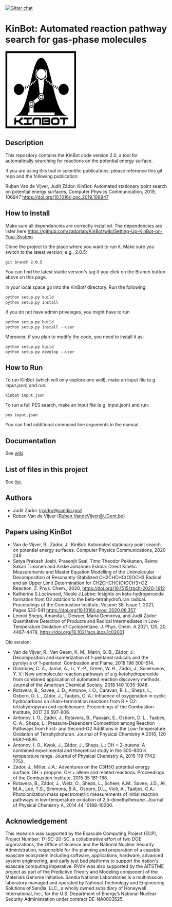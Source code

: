 [![Gitter chat](https://badges.gitter.im/gitterHQ/gitter.png)](https://gitter.im/zadorlab/KinBot)

# KinBot: Automated reaction pathway search for gas-phase molecules

<p>
    <img src="graphics/kinbot_logo_V2.png" width="220" height="240" />
</p>

## Description
This repository contains the KinBot code version 2.0,
a tool for automatically searching for reactions on the potential energy surface.

If you are using this tool in scientific publications, please reference this git repo and the following publication:

Ruben Van de Vijver, Judit Zádor: KinBot: Automated stationary point search on potential energy surfaces, Computer Physics Communication, 2019, 106947 https://doi.org/10.1016/j.cpc.2019.106947

## How to Install
Make sure all dependencies are correctly installed. The dependencies are lister here https://github.com/zadorlab/KinBot/wiki/Setting-Up-KinBot-on-Your-System 

Clone the project to the place where you want to run it. Make sure you switch to the latest version, e.g., 2.0.5:

    git branch 2.0.5

You can find the latest stable version's tag if you click on the Branch button above on this page.

In your local space go into the KinBot/ directory. Run the following:

    python setup.py build
    python setup.py install
    
If you do not have admin priveleges, you might have to run

    python setup.py build
    python setup.py install --user
    
Moreover, if you plan to modify the code, you need to install it as:

    python setup.py build
    python setup.py develop --user

## How to Run
To run KinBot (which will only explore one well), make an input file (e.g. input.json) and run:

    kinbot input.json

To run a full PES search, make an input file (e.g. input.json) and run:

    pes input.json

You can find additional command line arguments in the manual. 

## Documentation
See [wiki](https://github.com/zadorlab/KinBot/wiki).

## List of files in this project
See [list](https://github.com/zadorlab/KinBot/wiki/KinBot-file-structure).

## Authors
* Judit Zador (jzador@sandia.gov)
* Ruben Van de Vijver (Ruben.VandeVijver@UGent.be)

## Papers using KinBot

* Van de Vijver, R., Zádor, J.: KinBot: Automated stationary point search on potential energy surfaces. Computer Physics Communications, 2020 248
* Satya Prakash Joshi, Prasenjit Seal, Timo Theodor Pekkanen, Raimo Sakari Timonen and Arkke Johannes Eskola: Direct Kinetic Measurements and Master Equation Modelling of the Unimolecular Decomposition of Resonantly-Stabilized CH2CHCHC(O)OCH3 Radical and an Upper Limit Determination for CH2CHCHC(O)OCH3+O2 Reaction. Z. Phys. Chem., 2020, https://doi.org/10.1515/zpch-2020-1612
* Katherine S.Lockwood, Nicole J.Labbe: Insights on keto-hydroperoxide formation from O2 addition to the beta-tetrahydrofuran radical. Proceedings of the Combustion Institute, Volume 38, Issue 1, 2021, Pages 533-541 https://doi.org/10.1016/j.proci.2020.06.357
* Leonid Sheps, Amanda L. Dewyer, Maria Demireva, and Judit Zádor: Quantitative Detection of Products and Radical Intermediates in Low-Temperature Oxidation of Cyclopentane. J. Phys. Chem. A 2021, 125, 20, 4467–4479, https://doi.org/10.1021/acs.jpca.1c02001

Old version:
* Van de Vijver, R., Van Geem, K. M., Marin, G. B., Zádor, J.: Decomposition and isomerization of 1-pentanol radicals and the pyrolysis of 1-pentanol. Combustion and Flame, 2018 196 500-514.
* Grambow, C. A., Jamal, A., Li, Y.-P., Green, W. H., Zádor, J., Suleimanov, Y. V.: New unimolecular reaction pathways of a g-ketohydroperoxide from combined application of automated reaction discovery methods. Journal of the American Chemical Society, 2018 140 1035-1048.
* Rotavera, B., Savee, J. D., Antonov, I. O., Caravan, R. L., Sheps, L., Osborn, D. L., Zádor, J., Taatjes, C. A.: Influence of oxygenation in cyclic hydrocarbons on chain-termination reactions from R + O2: tetrahydropyran and cyclohexane. Proceedings of the Combustion Institute, 2017 36 597-606.
* Antonov, I. O., Zádor, J., Rotavera, B., Papajak, E., Osborn, D. L., Taatjes, C. A., Sheps, L.: Pressure-Dependent Competition among Reaction Pathways from First- and Second-O2 Additions in the Low-Temperature Oxidation of Tetrahydrofuran. Journal of Physical Chemistry A 2016, 120 6582-6595.
* Antonov, I. O., Kwok, J., Zádor, J., Sheps, L.: OH + 2-butene: A combined experimental and theoretical study in the 300-800 K temperature range. Journal of Physical Chemistry A, 2015 119 7742-7752.
* Zádor, J., Miller, J.A.: Adventures on the C3H5O potential energy surface: OH + propyne, OH + allene and related reactions. Proceedings of the Combustion Institute, 2015 35 181-188.
* Rotavera, B., Zádor, J., Welz, O., Sheps, L., Scheer, A.M., Savee, J.D., Ali, M.A., Lee, T.S., Simmons, B.A., Osborn, D.L., Violi, A., Taatjes, C.A.: Photoionization mass spectrometric measurements of initial reaction pathways in low-temperature oxidation of 2,5-dimethylhexane. Journal of Physical Chemistry A, 2014 44 10188-10200.

## Acknowledgement
This research was supported by the Exascale Computing Project (ECP), Project Number: 17-SC-20-SC, a collaborative effort of two DOE organizations, the Office of Science and the National Nuclear Security Administration, responsible for the planning and preparation of a capable exascale ecosystem including software, applications, hardware, advanced system engineering, and early test bed platforms to support the nation's exascale computing imperative. RVdV was also supported by the AITSTME project as part of the Predictive Theory and Modeling component of the Materials Genome Initiative. Sandia National Laboratories is a multimission laboratory managed and operated by National Technology and Engineering Solutions of Sandia, LLC., a wholly owned subsidiary of Honeywell International, Inc., for the U.S. Department of Energy’s National Nuclear Security Administration under contract DE-NA0003525. 
